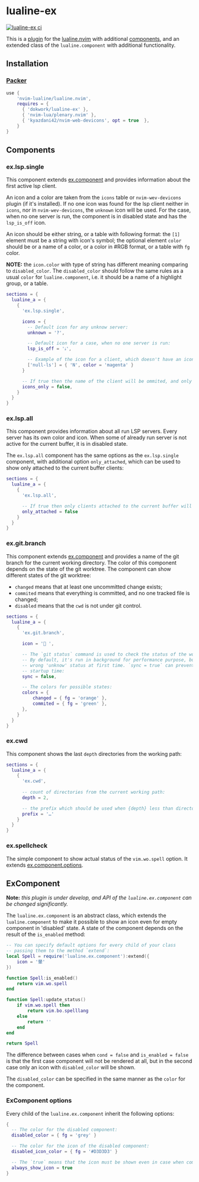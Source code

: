 # lualine-ex

[![lualine-ex ci](https://github.com/dokwork/lualine-ex/actions/workflows/ci.yml/badge.svg)](https://github.com/dokwork/lualine-ex/actions/workflows/ci.yml)

This is a [plugin](https://github.com/nvim-lualine/lualine.nvim/wiki/Plugins) 
for the [lualine.nvim](https://github.com/nvim-lualine/lualine.nvim) 
with additional [components](#Components), and an extended class of the `lualine.component` with additional functionality.

## Installation

### [Packer](https://github.com/wbthomason/packer.nvim)

```lua
use {
    'nvim-lualine/lualine.nvim',
    requires = { 
      { 'dokwork/lualine-ex' },
      { 'nvim-lua/plenary.nvim' },
      { 'kyazdani42/nvim-web-devicons', opt = true  },
    }
}
```

## Components

### ex.lsp.single

This component extends [ex.component](#excomponent-options) and provides information about the first active
lsp client. 

An icon and a color are taken from the `icons` table or `nvim-wev-devicons` plugin (if it's installed). 
If no one icon was found for the lsp client neither in `icons`, nor in `nvim-wev-devicons`, the `unknown` icon 
will be used. For the case, when no one server is run, the component is in disabled state and has
the `lsp_is_off` icon.

An icon should be either string, or a table with following format: the `[1]` element must be a string with
icon's symbol; the optional element `color` should be or a name of a color, or a color in #RGB format, 
or a table with `fg` color. 

**NOTE:** the `icon.color`  with type of string has different meaning comparing to `disabled_color`. 
The `disabled_color` should follow the same rules as a usual `color` for `lualine.component`, i.e. it should 
be a name of a highlight group, or a table.

```lua
sections = {
  lualine_a = {
    {
      'ex.lsp.single',

      icons = {
        -- Default icon for any unknow server:
        unknown = '?', 

        -- Default icon for a case, when no one server is run:
        lsp_is_off = 'ﮤ',

        -- Example of the icon for a client, which doesn't have an icon in `nvim-web-devicons`:
        ['null-ls'] = { 'N', color = 'magenta' }
      }

      -- If true then the name of the client will be ommited, and only an icon used:
      icons_only = false,
    }
  }
}
```

### ex.lsp.all

This component provides information about all run LSP servers. Every server has its own color and
icon. When some of already run server is not active for the current buffer, it is in disabled state.

The `ex.lsp.all` component has the same options as the `ex.lsp.single` component, with additional
option `only_attached`, which can be used to show only attached to the current buffer clients:

```lua
sections = {
  lualine_a = {
    {
      'ex.lsp.all',

      -- If true then only clients attached to the current buffer will be shown:
      only_attached = false
    }
  }
}
```

### ex.git.branch

This component extends [ex.component](#excomponent-options) and provides a name of the git branch
for the current working directory. The color of this component depends on the state of the git
worktree. The component can show different states of the git worktree:

  - `changed` means that at least one uncommitted change exists;
  - `commited` means that everything is committed, and no one tracked file is changed;
  - `disabled` means that the `cwd` is not under git control. 

```lua
sections = {
  lualine_a = {
    {
      'ex.git.branch',

      icon = ' ',

      -- The `git status` command is used to check the status of the worktree.
      -- By default, it's run in background for performance purpose, but it could lead to the
      -- wrong 'unknow' status at first time. `sync = true` can prevent it, but it degrades 
      -- startup time: 
      sync = false, 

      -- The colors for possible states:
      colors = {
          changed = { fg = 'orange' },
          commited = { fg = 'green' },
      },
    }
  }
}
```

### ex.cwd

This component shows the last `depth` directories from the working path:

```lua
sections = {
  lualine_a = {
    {
      'ex.cwd',
      
      -- count of directories from the current working path:
      depth = 2,

      -- the prefix which should be used when {depth} less than directories at all:
      prefix = '…'
    }
  }
}
```

### ex.spellcheck

The simple component to show actual status of the `vim.wo.spell` option. It extends
[ex.component.options](#excomponent-options).


## ExComponent

**Note:** _this plugin is under develop, and API of the `lualine.ex.component` can be changed significantly._

The `lualine.ex.component` is an abstract class, which extends the `lualine.component` to make it possible to
show an icon even for empty component in 'disabled' state. A state of the component depends on the result
of the `is_enabled` method:

```lua
-- You can specify default options for every child of your class
-- passing them to the method `extend`: 
local Spell = require('lualine.ex.component'):extend({
    icon = '暈'
})

function Spell:is_enabled()
    return vim.wo.spell
end

function Spell:update_status()
    if vim.wo.spell then
        return vim.bo.spelllang
    else
        return ''
    end
end

return Spell
```

The difference between cases when `cond = false` and `is_enabled = false` is that the first case
component will not be rendered at all, but in the second case only an icon with `disabled_color` 
will be shown. 

The `disabled_color` can be specified in the same manner as the `color` for the component.

### ExComponent options

Every child of the `lualine.ex.component` inherit the following options:

```lua
{
  -- The color for the disabled component:
  disabled_color = { fg = 'grey' }

  -- The color for the icon of the disabled component:
  disabled_icon_color = { fg = '#D3D3D3' }

  -- The `true` means that the icon must be shown even in case when component is empty:
  always_show_icon = true
}
```
